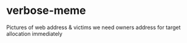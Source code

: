 # verbose-meme
Pictures of web address &amp; victims we need owners address for target allocation immediately

